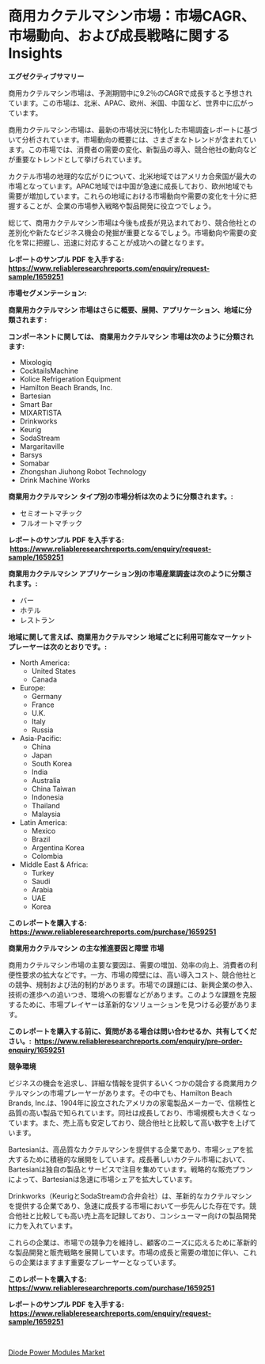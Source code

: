 <p><h1>商用カクテルマシン市場：市場CAGR、市場動向、および成長戦略に関するInsights</h1></p><p><strong>エグゼクティブサマリー</strong></p>
<p><p>商用カクテルマシン市場は、予測期間中に9.2％のCAGRで成長すると予想されています。この市場は、北米、APAC、欧州、米国、中国など、世界中に広がっています。</p><p>商用カクテルマシン市場は、最新の市場状況に特化した市場調査レポートに基づいて分析されています。市場動向の概要には、さまざまなトレンドが含まれています。この市場では、消費者の需要の変化、新製品の導入、競合他社の動向などが重要なトレンドとして挙げられています。</p><p>カクテル市場の地理的な広がりについて、北米地域ではアメリカ合衆国が最大の市場となっています。APAC地域では中国が急速に成長しており、欧州地域でも需要が増加しています。これらの地域における市場動向や需要の変化を十分に把握することが、企業の市場参入戦略や製品開発に役立つでしょう。</p><p>総じて、商用カクテルマシン市場は今後も成長が見込まれており、競合他社との差別化や新たなビジネス機会の発掘が重要となるでしょう。市場動向や需要の変化を常に把握し、迅速に対応することが成功への鍵となります。</p></p>
<p><strong>レポートのサンプル PDF を入手する: <a href="https://www.reliableresearchreports.com/enquiry/request-sample/1659251">https://www.reliableresearchreports.com/enquiry/request-sample/1659251</a></strong></p>
<p><strong>市場セグメンテーション:</strong></p>
<p><strong> 商業用カクテルマシン 市場はさらに概要、展開、アプリケーション、地域に分類されます :</strong></p>
<p><strong>コンポーネントに関しては、 商業用カクテルマシン 市場は次のように分類されます: &nbsp;</strong></p>
<p><ul><li>Mixologiq</li><li>CocktailsMachine</li><li>Kolice Refrigeration Equipment</li><li>Hamilton Beach Brands, Inc.</li><li>Bartesian</li><li>Smart Bar</li><li>MIXARTISTA</li><li>Drinkworks</li><li>Keurig</li><li>SodaStream</li><li>Margaritaville</li><li>Barsys</li><li>Somabar</li><li>Zhongshan Jiuhong Robot Technology</li><li>Drink Machine Works</li></ul></p>
<p><strong> 商業用カクテルマシン タイプ別の市場分析は次のように分類されます。:</strong></p>
<p><ul><li>セミオートマチック</li><li>フルオートマチック</li></ul></p>
<p><strong>レポートのサンプル PDF を入手する: &nbsp;<a href="https://www.reliableresearchreports.com/enquiry/request-sample/1659251">https://www.reliableresearchreports.com/enquiry/request-sample/1659251</a></strong></p>
<p><strong> 商業用カクテルマシン アプリケーション別の市場産業調査は次のように分類されます。:</strong></p>
<p><ul><li>バー</li><li>ホテル</li><li>レストラン</li></ul></p>
<p><strong>地域に関して言えば、商業用カクテルマシン 地域ごとに利用可能なマーケットプレーヤーは次のとおりです。:</strong></p>
<p><ul>
    <li>
        North America:
        <ul>
            <li>United States</li>
            <li>Canada</li>
        </ul>
    </li>
    <li>
        Europe:
        <ul>
            <li>Germany</li>
            <li>France</li>
            <li>U.K.</li>
            <li>Italy</li>
            <li>Russia</li>
        </ul>
    </li>
    <li>
        Asia-Pacific:
        <ul>
            <li>China</li>
            <li>Japan</li>
            <li>South Korea</li>
            <li>India</li>
            <li>Australia</li>
            <li>China Taiwan</li>
            <li>Indonesia</li>
            <li>Thailand</li>
            <li>Malaysia</li>
        </ul>
    </li>
    <li>
        Latin America:
        <ul>
            <li>Mexico</li>
            <li>Brazil</li>
            <li>Argentina Korea</li>
            <li>Colombia</li>
        </ul>
    </li>
    <li>
        Middle East & Africa:
        <ul>
            <li>Turkey</li>
            <li>Saudi</li>
            <li>Arabia</li>
            <li>UAE</li>
            <li>Korea</li>
        </ul>
    </li>
    </ul></p>
<p><strong>このレポートを購入する: &nbsp;<a href="https://www.reliableresearchreports.com/purchase/1659251">https://www.reliableresearchreports.com/purchase/1659251</a></strong></p>
<p><strong>商業用カクテルマシン の主な推進要因と障壁 市場</strong></p>
<p><p>商用カクテルマシン市場の主要な要因は、需要の増加、効率の向上、消費者の利便性要求の拡大などです。一方、市場の障壁には、高い導入コスト、競合他社との競争、規制および法的制約があります。市場での課題には、新興企業の参入、技術の進歩への追いつき、環境への影響などがあります。このような課題を克服するために、市場プレイヤーは革新的なソリューションを見つける必要があります。</p></p>
<p><strong>このレポートを購入する前に、質問がある場合は問い合わせるか、共有してください。:&nbsp; <a href="https://www.reliableresearchreports.com/enquiry/pre-order-enquiry/1659251">https://www.reliableresearchreports.com/enquiry/pre-order-enquiry/1659251</a></strong></p>
<p><strong>競争環境</strong></p>
<p><p>ビジネスの機会を追求し、詳細な情報を提供するいくつかの競合する商業用カクテルマシンの市場プレーヤーがあります。その中でも、Hamilton Beach Brands, Inc.は、1904年に設立されたアメリカの家電製品メーカーで、信頼性と品質の高い製品で知られています。同社は成長しており、市場規模も大きくなっています。また、売上高も安定しており、競合他社と比較して高い数字を上げています。</p><p>Bartesianは、高品質なカクテルマシンを提供する企業であり、市場シェアを拡大するために積極的な展開をしています。成長著しいカクテル市場において、Bartesianは独自の製品とサービスで注目を集めています。戦略的な販売プランによって、Bartesianは急速に市場シェアを拡大しています。</p><p>Drinkworks（KeurigとSodaStreamの合弁会社）は、革新的なカクテルマシンを提供する企業であり、急速に成長する市場において一歩先んじた存在です。競合他社と比較しても高い売上高を記録しており、コンシューマー向けの製品開発に力を入れています。</p><p>これらの企業は、市場での競争力を維持し、顧客のニーズに応えるために革新的な製品開発と販売戦略を展開しています。市場の成長と需要の増加に伴い、これらの企業はますます重要なプレーヤーとなっています。</p></p>
<p><strong>このレポートを購入する: &nbsp; <a href="https://www.reliableresearchreports.com/purchase/1659251">https://www.reliableresearchreports.com/purchase/1659251</a></strong></p>
<p><strong>レポートのサンプル PDF を入手する: &nbsp;<a href="https://www.reliableresearchreports.com/enquiry/request-sample/1659251">https://www.reliableresearchreports.com/enquiry/request-sample/1659251</a></strong><strong></strong></p>
<p>&nbsp;</p>
<p><p><a href="https://github.com/santosh758595/Market-Research-Report-List-3/blob/main/diode-power-modules-market.md">Diode Power Modules Market</a></p></p>